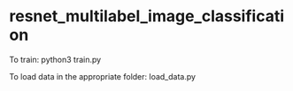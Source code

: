 # resnet_multilabel_image_classification
To train: python3 train.py

To load data in the appropriate folder: load_data.py
